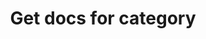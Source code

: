 ---
title: Get docs for category
excerpt: Returns the docs and children docs within this category.
api:
  file: readme-api.json
  operationId: getCategoryDocs
hidden: false
---